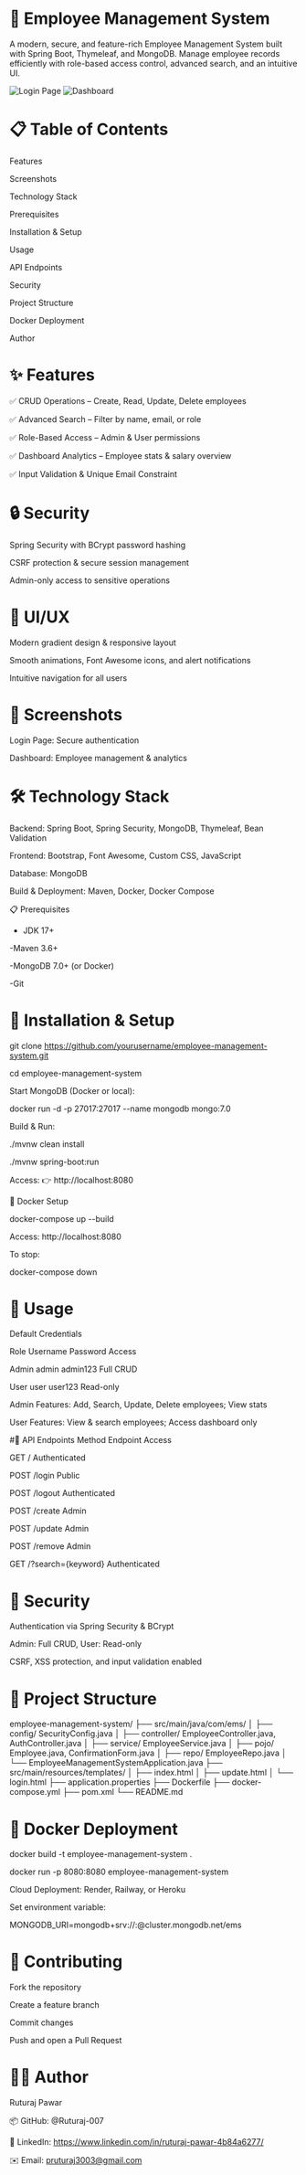 # 💼 Employee Management System

A modern, secure, and feature-rich Employee Management System built with Spring Boot, Thymeleaf, and MongoDB.
Manage employee records efficiently with role-based access control, advanced search, and an intuitive UI.

![Login Page](Screenshots/loginPage.png)
![Dashboard](Screenshots/dashboard.png)

# 📋 Table of Contents

Features

Screenshots

Technology Stack

Prerequisites

Installation & Setup

Usage

API Endpoints

Security

Project Structure

Docker Deployment

Author

# ✨ Features

✅ CRUD Operations – Create, Read, Update, Delete employees

✅ Advanced Search – Filter by name, email, or role

✅ Role-Based Access – Admin & User permissions

✅ Dashboard Analytics – Employee stats & salary overview

✅ Input Validation & Unique Email Constraint

# 🔒 Security

 Spring Security with BCrypt password hashing

 CSRF protection & secure session management
 
 Admin-only access to sensitive operations

# 🎨 UI/UX

 Modern gradient design & responsive layout
 
 Smooth animations, Font Awesome icons, and alert notifications
 
 Intuitive navigation for all users

# 📸 Screenshots

Login Page: Secure authentication

Dashboard: Employee management & analytics

# 🛠 Technology Stack

Backend: Spring Boot, Spring Security, MongoDB, Thymeleaf, Bean Validation

Frontend: Bootstrap, Font Awesome, Custom CSS, JavaScript

Database: MongoDB

Build & Deployment: Maven, Docker, Docker Compose

📋 Prerequisites

- JDK 17+

-Maven 3.6+

-MongoDB 7.0+ (or Docker)

-Git

# 🚀 Installation & Setup

git clone https://github.com/yourusername/employee-management-system.git

cd employee-management-system

Start MongoDB (Docker or local):

docker run -d -p 27017:27017 --name mongodb mongo:7.0

Build & Run:

./mvnw clean install

./mvnw spring-boot:run

Access:
👉 http://localhost:8080

🐳 Docker Setup

docker-compose up --build

Access: http://localhost:8080

To stop:

docker-compose down

# 👥 Usage
Default Credentials

Role	Username	Password	Access

Admin	admin	admin123	Full CRUD

User	user	user123	Read-only

Admin Features: Add, Search, Update, Delete employees; View stats

User Features: View & search employees; Access dashboard only

#🔌 API Endpoints
Method	Endpoint	Access

GET	/	Authenticated

POST	/login	Public

POST	/logout	Authenticated

POST	/create	Admin

POST	/update	Admin

POST	/remove	Admin

GET	/?search={keyword}	Authenticated

# 🔐 Security

Authentication via Spring Security & BCrypt

Admin: Full CRUD, User: Read-only

CSRF, XSS protection, and input validation enabled

# 📁 Project Structure
employee-management-system/
├── src/main/java/com/ems/
│   ├── config/ SecurityConfig.java
│   ├── controller/ EmployeeController.java, AuthController.java
│   ├── service/ EmployeeService.java
│   ├── pojo/ Employee.java, ConfirmationForm.java
│   ├── repo/ EmployeeRepo.java
│   └── EmployeeManagementSystemApplication.java
├── src/main/resources/templates/
│   ├── index.html
│   ├── update.html
│   └── login.html
├── application.properties
├── Dockerfile
├── docker-compose.yml
├── pom.xml
└── README.md

# 🐋 Docker Deployment
docker build -t employee-management-system .

docker run -p 8080:8080 employee-management-system

Cloud Deployment: Render, Railway, or Heroku

Set environment variable:

MONGODB_URI=mongodb+srv://<username>:<password>@cluster.mongodb.net/ems

# 🤝 Contributing

Fork the repository

Create a feature branch

Commit changes

Push and open a Pull Request


# 👨‍💻 Author

Ruturaj Pawar

📦 GitHub: @Ruturaj-007

💼 LinkedIn: https://www.linkedin.com/in/ruturaj-pawar-4b84a6277/

✉️ Email: pruturaj3003@gmail.com


